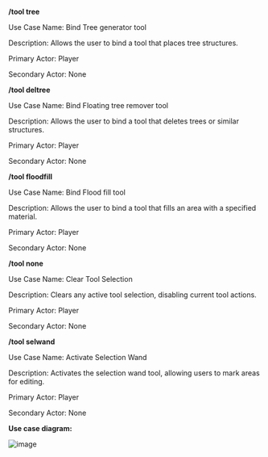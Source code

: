 **/tool tree**

Use Case Name: Bind Tree generator tool

Description: Allows the user to bind a tool that places tree structures.

Primary Actor: Player

Secondary Actor: None

**/tool deltree**

Use Case Name: Bind Floating tree remover tool

Description: Allows the user to bind a tool that deletes trees or similar structures.

Primary Actor: Player

Secondary Actor: None

**/tool floodfill**

Use Case Name: Bind Flood fill tool

Description: Allows the user to bind a tool that fills an area with a specified material.

Primary Actor: Player

Secondary Actor: None

**/tool none**

Use Case Name: Clear Tool Selection

Description: Clears any active tool selection, disabling current tool actions.

Primary Actor: Player

Secondary Actor: None

**/tool selwand**

Use Case Name:  Activate Selection Wand

Description: Activates the selection wand tool, allowing users to mark areas for editing.

Primary Actor: Player

Secondary Actor: None

**Use case diagram:**

![image](https://github.com/user-attachments/assets/626d7067-13b4-46f9-88cb-4e1a0ac6f5bd)

